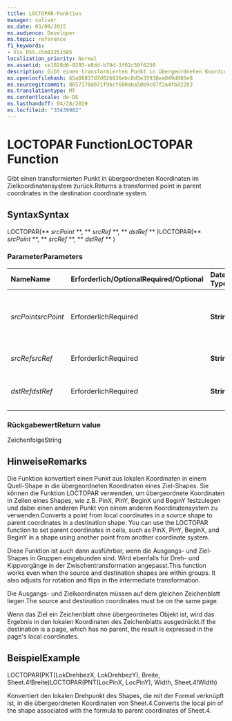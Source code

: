 ```yaml
---
title: LOCTOPAR-Funktion
manager: soliver
ms.date: 03/09/2015
ms.audience: Developer
ms.topic: reference
f1_keywords:
- Vis_DSS.chm82251585
localization_priority: Normal
ms.assetid: ce1028d6-0293-e8dd-b79d-3f02c50f6250
description: Gibt einen transformierten Punkt in übergeordneten Koordinaten im Zielkoordinatensystem zurück.
ms.openlocfilehash: 65a08837d7d026836ebc8d5e35938ea049d005e8
ms.sourcegitcommit: 8657170d071f9bcf680aba50b9c07f2a4fb82283
ms.translationtype: MT
ms.contentlocale: de-DE
ms.lasthandoff: 04/28/2019
ms.locfileid: "33439982"
---
```

# <a name="loctopar-function"></a><span data-ttu-id="ef4dc-103">LOCTOPAR Function</span><span class="sxs-lookup"><span data-stu-id="ef4dc-103">LOCTOPAR Function</span></span>

<span data-ttu-id="ef4dc-104">Gibt einen transformierten Punkt in übergeordneten Koordinaten im Zielkoordinatensystem zurück.</span><span class="sxs-lookup"><span data-stu-id="ef4dc-104">Returns a transformed point in parent coordinates in the destination coordinate system.</span></span>
  
## <a name="syntax"></a><span data-ttu-id="ef4dc-105">Syntax</span><span class="sxs-lookup"><span data-stu-id="ef4dc-105">Syntax</span></span>

<span data-ttu-id="ef4dc-106">LOCTOPAR(\*\* *srcPoint* \*\*, \*\* *srcRef* \*\*, \*\* *dstRef* \*\* )</span><span class="sxs-lookup"><span data-stu-id="ef4dc-106">LOCTOPAR(\*\* *srcPoint* \*\*, \*\* *srcRef* \*\*, \*\* *dstRef* \*\* )</span></span> 
  
### <a name="parameters"></a><span data-ttu-id="ef4dc-107">Parameter</span><span class="sxs-lookup"><span data-stu-id="ef4dc-107">Parameters</span></span>

|<span data-ttu-id="ef4dc-108">**Name**</span><span class="sxs-lookup"><span data-stu-id="ef4dc-108">**Name**</span></span>|<span data-ttu-id="ef4dc-109">**Erforderlich/Optional**</span><span class="sxs-lookup"><span data-stu-id="ef4dc-109">**Required/Optional**</span></span>|<span data-ttu-id="ef4dc-110">**Datentyp**</span><span class="sxs-lookup"><span data-stu-id="ef4dc-110">**Data Type**</span></span>|<span data-ttu-id="ef4dc-111">**Beschreibung**</span><span class="sxs-lookup"><span data-stu-id="ef4dc-111">**Description**</span></span>|
|:-----|:-----|:-----|:-----|
| <span data-ttu-id="ef4dc-112">_srcPoint_</span><span class="sxs-lookup"><span data-stu-id="ef4dc-112">_srcPoint_</span></span> <br/> |<span data-ttu-id="ef4dc-113">Erforderlich</span><span class="sxs-lookup"><span data-stu-id="ef4dc-113">Required</span></span>  <br/> |<span data-ttu-id="ef4dc-114">**String**</span><span class="sxs-lookup"><span data-stu-id="ef4dc-114">**String**</span></span> <br/> | <span data-ttu-id="ef4dc-115">Ein Punkt in den lokalen Koordinaten des Quellkoordinatensystems.</span><span class="sxs-lookup"><span data-stu-id="ef4dc-115">A point in local coordinates in the source coordinate system.</span></span>  <br/> |
| <span data-ttu-id="ef4dc-116">_srcRef_</span><span class="sxs-lookup"><span data-stu-id="ef4dc-116">_srcRef_</span></span> <br/> |<span data-ttu-id="ef4dc-117">Erforderlich</span><span class="sxs-lookup"><span data-stu-id="ef4dc-117">Required</span></span>  <br/> |<span data-ttu-id="ef4dc-118">**String**</span><span class="sxs-lookup"><span data-stu-id="ef4dc-118">**String**</span></span> <br/> | <span data-ttu-id="ef4dc-119">Ein Bezug auf eine Zelle im Quellobjekt.</span><span class="sxs-lookup"><span data-stu-id="ef4dc-119">A reference to a cell in the source object.</span></span>  <br/> |
| <span data-ttu-id="ef4dc-120">_dstRef_</span><span class="sxs-lookup"><span data-stu-id="ef4dc-120">_dstRef_</span></span> <br/> |<span data-ttu-id="ef4dc-121">Erforderlich</span><span class="sxs-lookup"><span data-stu-id="ef4dc-121">Required</span></span>  <br/> |<span data-ttu-id="ef4dc-122">**String**</span><span class="sxs-lookup"><span data-stu-id="ef4dc-122">**String**</span></span> <br/> | <span data-ttu-id="ef4dc-123">Ein Bezug auf eine Zelle im Zielobjekt.</span><span class="sxs-lookup"><span data-stu-id="ef4dc-123">A reference to a cell in the destination object.</span></span>  <br/> |
   
### <a name="return-value"></a><span data-ttu-id="ef4dc-124">Rückgabewert</span><span class="sxs-lookup"><span data-stu-id="ef4dc-124">Return value</span></span>

<span data-ttu-id="ef4dc-125">Zeichenfolge</span><span class="sxs-lookup"><span data-stu-id="ef4dc-125">String</span></span>
  
## <a name="remarks"></a><span data-ttu-id="ef4dc-126">Hinweise</span><span class="sxs-lookup"><span data-stu-id="ef4dc-126">Remarks</span></span>

<span data-ttu-id="ef4dc-p101">Die Funktion konvertiert einen Punkt aus lokalen Koordinaten in einem Quell-Shape in die übergeordneten Koordinaten eines Ziel-Shapes. Sie können die Funktion LOCTOPAR verwenden, um übergeordnete Koordinaten in Zellen eines Shapes, wie z.B. PinX, PinY, BeginX und BeginY festzulegen und dabei einen anderen Punkt von einem anderen Koordinatensystem zu verwenden.</span><span class="sxs-lookup"><span data-stu-id="ef4dc-p101">Converts a point from local coordinates in a source shape to parent coordinates in a destination shape. You can use the LOCTOPAR function to set parent coordinates in cells, such as PinX, PinY, BeginX, and BeginY in a shape using another point from another coordinate system.</span></span> 
  
<span data-ttu-id="ef4dc-p102">Diese Funktion ist auch dann ausführbar, wenn die Ausgangs- und Ziel-Shapes in Gruppen eingebunden sind. Wird ebenfalls für Dreh- und Kippvorgänge in der Zwischentransformation angepasst.</span><span class="sxs-lookup"><span data-stu-id="ef4dc-p102">This function works even when the source and destination shapes are within groups. It also adjusts for rotation and flips in the intermediate transformation.</span></span> 
  
<span data-ttu-id="ef4dc-131">Die Ausgangs- und Zielkoordinaten müssen auf dem gleichen Zeichenblatt liegen.</span><span class="sxs-lookup"><span data-stu-id="ef4dc-131">The source and destination coordinates must be on the same page.</span></span> 
  
<span data-ttu-id="ef4dc-132">Wenn das Ziel ein Zeichenblatt ohne übergeordnetes Objekt ist, wird das Ergebnis in den lokalen Koordinaten des Zeichenblatts ausgedrückt.</span><span class="sxs-lookup"><span data-stu-id="ef4dc-132">If the destination is a page, which has no parent, the result is expressed in the page's local coordinates.</span></span> 
  
## <a name="example"></a><span data-ttu-id="ef4dc-133">Beispiel</span><span class="sxs-lookup"><span data-stu-id="ef4dc-133">Example</span></span>

<span data-ttu-id="ef4dc-134">LOCTOPAR(PKT(LokDrehbezX, LokDrehbezY), Breite, Sheet.4!Breite)</span><span class="sxs-lookup"><span data-stu-id="ef4dc-134">LOCTOPAR(PNT(LocPinX, LocPinY), Width, Sheet.4!Width)</span></span> 
  
<span data-ttu-id="ef4dc-135">Konvertiert den lokalen Drehpunkt des Shapes, die mit der Formel verknüpft ist, in die übergeordneten Koordinaten von Sheet.4.</span><span class="sxs-lookup"><span data-stu-id="ef4dc-135">Converts the local pin of the shape associated with the formula to parent coordinates of Sheet.4.</span></span> 
  

